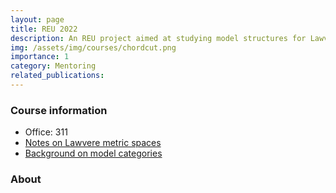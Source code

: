 ```yaml
---
layout: page
title: REU 2022
description: An REU project aimed at studying model structures for Lawvere metric spaces.
img: /assets/img/courses/chordcut.png
importance: 1
category: Mentoring
related_publications:
---
```


### Course information

- Office: 311 
- [Notes on Lawvere metric spaces]({{site.url}}/assets/pdf/Met_Sp_Cat.pdf)
- [Background on model categories]({{site.url}}/assets/pdf/Model_Cats.pdf)

### About







